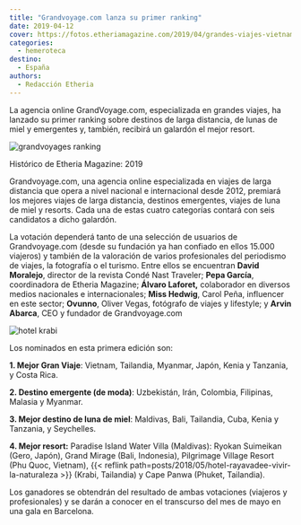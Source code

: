 ```yaml
---
title: "Grandvoyage.com lanza su primer ranking"
date: 2019-04-12
cover: https://fotos.etheriamagazine.com/2019/04/grandes-viajes-vietnam.jpg
categories: 
  - hemeroteca
destino: 
  - España
authors: 
  - Redacción Etheria
---
```


La agencia online GrandVoyage.com, especializada en grandes viajes, ha lanzado su primer 
ranking sobre destinos de larga distancia, de lunas de miel y emergentes y, también, 
recibirá un galardón el mejor resort. 

![grandvoyages ranking](https://fotos.etheriamagazine.com/2019/04/grandes-viajes-vietnam.jpg)

Histórico de Etheria Magazine: 2019 

Grandvoyage.com, una agencia online especializada en viajes de larga distancia que opera 
a nivel nacional e internacional desde 2012, premiará los mejores viajes de larga 
distancia, destinos emergentes, viajes de luna de miel y resorts. Cada una de estas 
cuatro categorías contará con seis candidatos a dicho galardón. 

La votación dependerá tanto de una selección de usuarios de Grandvoyage.com (desde su 
fundación ya han confiado en ellos 15.000 viajeros) y también de la valoración de varios 
profesionales del periodismo de viajes, la fotografía o el turismo. Entre ellos se 
encuentran **David Moralejo**, director de la revista Condé Nast Traveler; **Pepa 
García**, coordinadora de Etheria Magazine; **Álvaro Laforet,** colaborador en diversos 
medios nacionales e internacionales; **Miss Hedwig**, Carol Peña, influencer en este 
sector; **Ovunno**, Oliver Vegas, fotógrafo de viajes y lifestyle; y **Arvin Abarca**, 
CEO y fundador de Grandvoyage.com 

![hotel krabi](https://fotos.etheriamagazine.com/2018/05/The-Rayavadee-Villa_Exterior-Morning_Fotor-e1555063028881.jpg)

Los nominados en esta primera edición son: 

**1\. Mejor Gran Viaje**: Vietnam, Tailandia, Myanmar, Japón, Kenia y Tanzania, y Costa 
Rica. 

**2\. Destino emergente (de moda)**: Uzbekistán, Irán, Colombia, Filipinas, Malasia y 
Myanmar. 

**3\. Mejor destino de luna de miel**: Maldivas, Bali, Tailandia, Cuba, Kenia y 
Tanzania, y Seychelles. 

**4\. Mejor resort:** Paradise Island Water Villa (Maldivas): Ryokan Suimeikan (Gero, 
Japón), Grand Mirage (Bali, Indonesia), Pilgrimage Village Resort (Phu Quoc, Vietnam), 
{{< reflink path=posts/2018/05/hotel-rayavadee-vivir-la-naturaleza >}} (Krabi, 
Tailandia) y Cape Panwa (Phuket, Tailandia). 

Los ganadores se obtendrán del resultado de ambas votaciones (viajeros y profesionales) 
y se darán a conocer en el transcurso del mes de mayo en una gala en Barcelona.
